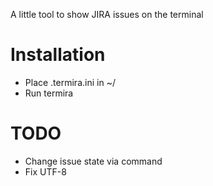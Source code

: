 A little tool to show JIRA issues on the terminal


# Installation
* Place .termira.ini in ~/
* Run termira

# TODO
* Change issue state via command
* Fix UTF-8
